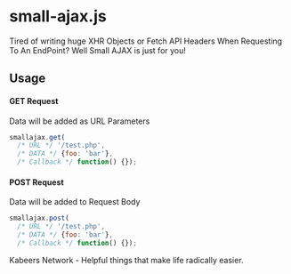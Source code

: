 # small-ajax.js

Tired of writing huge XHR Objects or Fetch API Headers When Requesting To An EndPoint?
Well Small AJAX is just for you!


## Usage
#### GET Request
Data will be added as URL Parameters
```js
smallajax.get( 
  /* URL */ '/test.php',
  /* DATA */ {foo: 'bar'},
  /* Callback */ function() {});

```

#### POST Request
Data will be added to Request Body
```js
smallajax.post( 
  /* URL */ '/test.php',
  /* DATA */ {foo: 'bar'},
  /* Callback */ function() {});

```

Kabeers Network - Helpful things that make life radically easier.
